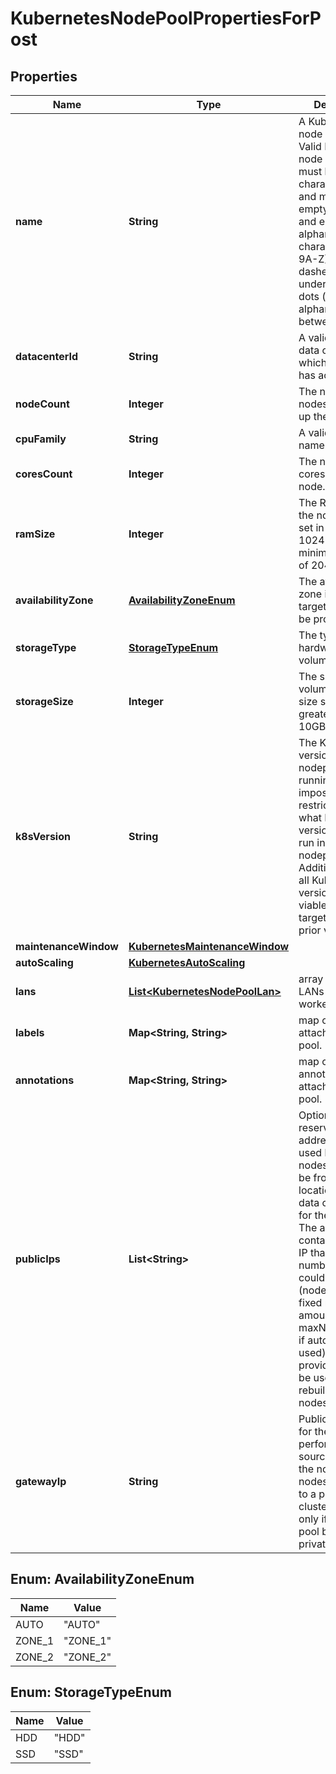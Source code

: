 

# KubernetesNodePoolPropertiesForPost

## Properties

| Name | Type | Description | Notes |
| ------------ | ------------- | ------------- | ------------- |
| **name** | **String** | A Kubernetes node pool name. Valid Kubernetes node pool name must be 63 characters or less and must be empty or begin and end with an alphanumeric character ([a-z0-9A-Z]) with dashes (-), underscores (_), dots (.), and alphanumerics between. |  |
| **datacenterId** | **String** | A valid ID of the data center, to which the user has access. |  |
| **nodeCount** | **Integer** | The number of nodes that make up the node pool. |  |
| **cpuFamily** | **String** | A valid CPU family name. |  |
| **coresCount** | **Integer** | The number of cores for the node. |  |
| **ramSize** | **Integer** | The RAM size for the node. Must be set in multiples of 1024 MB, with minimum size is of 2048 MB. |  |
| **availabilityZone** | [**AvailabilityZoneEnum**](#AvailabilityZoneEnum) | The availability zone in which the target VM should be provisioned. |  |
| **storageType** | [**StorageTypeEnum**](#StorageTypeEnum) | The type of hardware for the volume. |  |
| **storageSize** | **Integer** | The size of the volume in GB. The size should be greater than 10GB. |  |
| **k8sVersion** | **String** | The Kubernetes version the nodepool is running. This imposes restrictions on what Kubernetes versions can be run in a cluster&#39;s nodepools. Additionally, not all Kubernetes versions are viable upgrade targets for all prior versions. |  [optional] |
| **maintenanceWindow** | [**KubernetesMaintenanceWindow**](KubernetesMaintenanceWindow.md) |  |  [optional] |
| **autoScaling** | [**KubernetesAutoScaling**](KubernetesAutoScaling.md) |  |  [optional] |
| **lans** | [**List&lt;KubernetesNodePoolLan&gt;**](KubernetesNodePoolLan.md) | array of additional LANs attached to worker nodes |  [optional] |
| **labels** | **Map&lt;String, String&gt;** | map of labels attached to node pool. |  [optional] |
| **annotations** | **Map&lt;String, String&gt;** | map of annotations attached to node pool. |  [optional] |
| **publicIps** | **List&lt;String&gt;** | Optional array of reserved public IP addresses to be used by the nodes. IPs must be from same location as the data center used for the node pool. The array must contain one extra IP than maximum number of nodes could be. (nodeCount+1 if fixed node amount or maxNodeCount+1 if auto scaling is used) The extra provided IP Will be used during rebuilding of nodes. |  [optional] |
| **gatewayIp** | **String** | Public IP address for the gateway performing source NAT for the node pool&#39;s nodes belonging to a private cluster. Required only if the node pool belongs to a private cluster. |  [optional] |



## Enum: AvailabilityZoneEnum

| Name | Value |
| ---- | -----
| AUTO | &quot;AUTO&quot; |
| ZONE_1 | &quot;ZONE_1&quot; |
| ZONE_2 | &quot;ZONE_2&quot; |



## Enum: StorageTypeEnum

| Name | Value |
| ---- | -----
| HDD | &quot;HDD&quot; |
| SSD | &quot;SSD&quot; |


